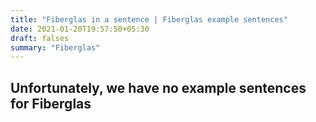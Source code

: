 ```yaml
---
title: "Fiberglas in a sentence | Fiberglas example sentences"
date: 2021-01-20T19:57:50+05:30
draft: falses
summary: "Fiberglas"
---
```

## Unfortunately, we have no example sentences for Fiberglas                 
